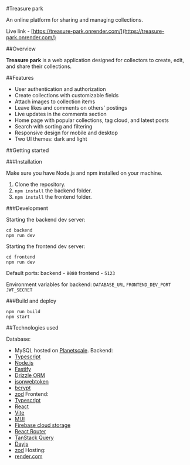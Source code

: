 #Treasure park

An online platform for sharing and managing collections.

Live link - [https://treasure-park.onrender.com/](https://treasure-park.onrender.com/)

##Overview

**Treasure park** is a web application designed for collectors to create, edit, and share their collections.

##Features

- User authentication and authorization
- Create collections with customizable fields
- Attach images to collection items
- Leave likes and comments on others' postings
- Live updates in the comments section
- Home page with popular collections, tag cloud, and latest posts
- Search with sorting and filtering
- Responsive design for mobile and desktop
- Two UI themes: dark and light

##Getting started

###Installation

Make sure you have Node.js and npm installed on your machine.

1. Clone the repository.
2. `npm install` the backend folder.
3. `npm install` the frontend folder.

###Development

Starting the backend dev server:
```
cd backend
npm run dev
```

Starting the frontend dev server:
```
cd frontend
npm run dev
```

Default ports:
backend - `8080`
frontend - `5123`

Environment variables for backend:
`DATABASE_URL`
`FRONTEND_DEV_PORT`
`JWT_SECRET`

###Build and deploy
```
npm run build
npm start
```

##Technologies used

Database: 
- MySQL hosted on [Planetscale](https://planetscale.com/).
Backend:
- [Typescript](https://www.typescriptlang.org/)
- [Node.js](https://nodejs.org/)
- [Fastify](https://fastify.dev/)
- [Drizzle ORM](https://orm.drizzle.team/)
- [jsonwebtoken](https://www.npmjs.com/package/jsonwebtoken)
- [bcrypt](https://www.npmjs.com/package/bcrypt)
- [zod](https://zod.dev/)
Frontend:
- [Typescript](https://www.typescriptlang.org/)
- [React](https://react.dev/)
- [Vite](https://vitejs.dev/)
- [MUI](https://mui.com/)
- [Firebase cloud storage](https://firebase.google.com/)
- [React Router](https://reactrouter.com/en/main)
- [TanStack Query](https://tanstack.com/query/latest)
- [Dayjs](https://day.js.org/)
- [zod](https://zod.dev/)
Hosting:
- [render.com](https://render.com/)
